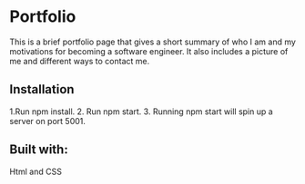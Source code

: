 # Portfolio
This is a brief portfolio page that gives a short summary of who I am and my motivations for becoming a software engineer.
It also includes a picture of me and different ways to contact me.

## Installation

1.Run npm install.
2. Run npm start.
3. Running npm start will spin up a server on port 5001.

## Built with:
Html and CSS 
